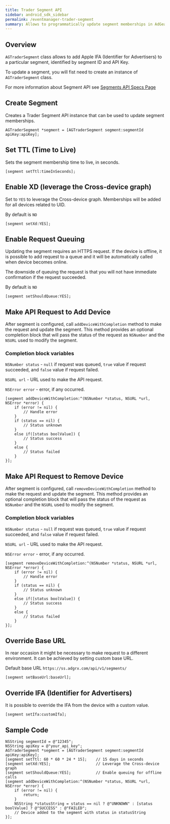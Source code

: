 ```yaml
---
title: Trader Segment API
sidebar: android_sdk_sidebar
permalink: /eventmanager-trader-segment
summary: Allows to programmatically update segment memberships in AdGear Trader.
---
```


## Overview

`AGTraderSegment` class allows to add Apple IFA (Identifier for Advertisers) to a particular segment, identified by segment ID and API Key.

To update a segment, you will fist need to create an instance of `AGTraderSegment` class.

For more information about Segment API see [Segments API Specs Page](https://adgear.atlassian.net/wiki/spaces/adgear/pages/69926919/S2S+Segments+API)

## Create Segment

Creates a Trader Segment API instance that can be used to update segment memberships.

```
AGTraderSegment *segment = [AGTraderSegment segment:segmentId apiKey:apiKey];
```

## Set TTL (Time to Live)

Sets the segment membership time to live, in seconds.

```
[segment setTtl:timeInSeconds];
```

## Enable XD (leverage the Cross-device graph)

Set to `YES` to leverage the Cross-device graph. Memberships will be added for all devices related to UID.

By default is `NO`

```
[segment setXd:YES];
```

## Enable Request Queuing

Updating the segment requires an HTTPS request.
If the device is offline, it is possible to add request to a queue and it will be automatically called when device becomes online.

The downside of queuing the request is that you will not have immediate confirmation if the request succeeded.

By default is `NO`

```
[segment setShouldQueue:YES];
```

## Make API Request to Add Device

After segment is configured, call `addDeviceWithCompletion` method to make the request and update the segment.
This method provides an optional completion block that will pass the status of the request as `NSNumber` and the `NSURL` used to modify the segment.

### Completion block variables

`NSNumber status` - `null` if request was queued, `true` value if request succeeded, and `false` value if request failed.

`NSURL url` - URL used to make the API request.

`NSError error` - error, if any occurred.

```
[segment addDeviceWithCompletion:^(NSNumber *status, NSURL *url, NSError *error) {
    if (error != nil) {
        // Handle error
    }
    if (status == nil) {
        // Status unknown
    }
    else if([status boolValue]) {
        // Status success
    }
    else {
        // Status failed
    }
}];
```

## Make API Request to Remove Device

After segment is configured, call `removeDeviceWithCompletion` method to make the request and update the segment.
This method provides an optional completion block that will pass the status of the request as `NSNumber` and the `NSURL` used to modify the segment.

### Completion block variables

`NSNumber status` - `null` if request was queued, `true` value if request succeeded, and `false` value if request failed.

`NSURL url` - URL used to make the API request.

`NSError error` - error, if any occurred.

```
[segment removeDeviceWithCompletion:^(NSNumber *status, NSURL *url, NSError *error) {
    if (error != nil) {
        // Handle error
    }
    if (status == nil) {
        // Status unknown
    }
    else if([status boolValue]) {
        // Status success
    }
    else {
        // Status failed
    }
}];
```

## Override Base URL

In rear occasion it might be necessary to make request to a different environment. It can be achieved by setting custom base URL.

Default base URL `https://ss.adgrx.com/api/v1/segments/`

```
[segment setBaseUrl:baseUrl];
```

## Override IFA (Identifier for Advertisers)

It is possible to override the IFA from the device with a custom value.

```
[segment setIfa:customIfa];
```

## Sample Code

```
NSString segmentId = @"12345";
NSString apiKey = @"your_api_key";
AGTraderSegment *segment = [AGTraderSegment segment:segmentId apiKey:apiKey];
[segment setTtl: 60 * 60 * 24 * 15];    // 15 days in seconds
[segment setXd:YES];                    // Leverage the Cross-device graph
[segment setShouldQueue:YES];           // Enable queuing for offline calls
[segment addDeviceWithCompletion:^(NSNumber *status, NSURL *url, NSError *error) {
    if (error != nil) {
        return;
    }
    NSString *statusString = status == nil ? @"UNKNOWN" : [status boolValue] ? @"SUCCESS" : @"FAILED";
    // Device added to the segment with status in statusString
}];
```
